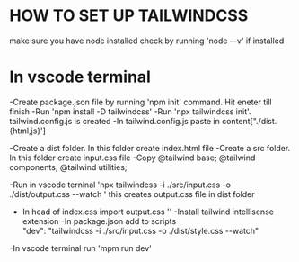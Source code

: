 # HOW TO SET UP TAILWINDCSS

make sure you have node installed check by running 'node --v'
if installed

# In vscode terminal

-Create package.json file by running 'npm init' command. Hit eneter till finish
-Run 'npm install -D tailwindcss'
-Run 'npx tailwindcss init'. tailwind.config.js is created
-In tailwind.config.js paste in content["./dist.{html,js}']

-Create a dist folder. In this folder create index.html file
-Create a src folder. In this folder create input.css file
-Copy @tailwind base;
@tailwind components;
@tailwind utilities;

-Run in vscode terninal 'npx tailwindcss -i ./src/input.css -o ./dist/output.css --watch
' this creates output.css file in dist folder

- In head of index.css import output.css '<link rel="stylesheet" href="style.css">'
  -Install tailwind intellisense extension
  -In package.json add to scripts  
   "dev": "tailwindcss -i ./src/input.css -o ./dist/style.css --watch"

-In vscode terminal run 'mpm run dev'
